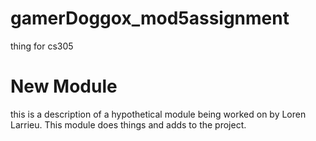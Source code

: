 # gamerDoggox_mod5assignment
thing for cs305

# New Module
this is a description of a hypothetical module
being worked on by Loren Larrieu. This module does
things and adds to the project. 

